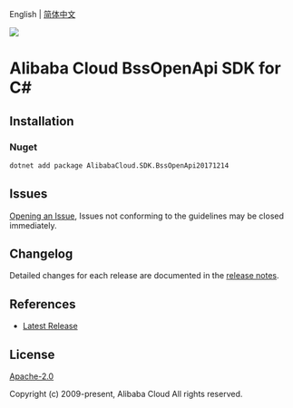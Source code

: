 English | [简体中文](README-CN.md)

![](https://aliyunsdk-pages.alicdn.com/icons/AlibabaCloud.svg)

# Alibaba Cloud BssOpenApi SDK for C#

## Installation

### Nuget

```bash
dotnet add package AlibabaCloud.SDK.BssOpenApi20171214
```

## Issues

[Opening an Issue](https://github.com/aliyun/alibabacloud-csharp-sdk/issues/new), Issues not conforming to the guidelines may be closed immediately.

## Changelog

Detailed changes for each release are documented in the [release notes](./ChangeLog.md).

## References

* [Latest Release](https://github.com/aliyun/alibabacloud-csharp-sdk/)

## License

[Apache-2.0](http://www.apache.org/licenses/LICENSE-2.0)

Copyright (c) 2009-present, Alibaba Cloud All rights reserved.
